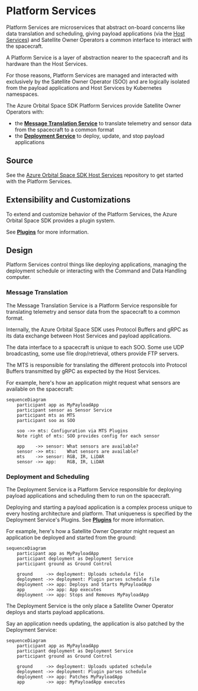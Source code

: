 # Platform Services

Platform Services are microservices that abstract on-board concerns like data translation and scheduling, giving payload applications (via the [Host Services](../host-services/)) and Satellite Owner Operators a common interface to interact with the spacecraft.

A Platform Service is a layer of abstraction nearer to the spacecraft and its hardware than the Host Services.

For those reasons, Platform Services are managed and interacted with exclusively by the Satellite Owner Operator (SOO) and  are logically isolated from the payload applications and Host Services by Kubernetes namespaces.

The Azure Orbital Space SDK Platform Services provide Satellite Owner Operators with:

- the **[Message Translation Service](https://github.com/microsoft/Azure-Orbital-Space-SDK-Host-Services/tree/main/platform-mts)** to translate telemetry and sensor data from the spacecraft to a common format
- the **[Deployment Service](https://github.com/microsoft/Azure-Orbital-Space-SDK-Host-Services/tree/main/platform-deployment)** to deploy, update, and stop payload applications

## Source

See the [Azure Orbital Space SDK Host Services](https://github.com/microsoft/Azure-Orbital-Space-SDK-Host-Services/) repository to get started with the Platform Services.

## Extensibility and Customizations

To extend and customize behavior of the Platform Services, the Azure Orbital Space SDK provides a plugin system.

See **[Plugins](./plugins.md)** for more information.

## Design

Platform Services control things like deploying applications, managing the deployment schedule or interacting with the Command and Data Handling computer.

### Message Translation

The Message Translation Service is a Platform Service responsible for translating telemetry and sensor data from the spacecraft to a common format.

Internally, the Azure Orbital Space SDK uses Protocol Buffers and gRPC as its data exchange between Host Services and payload applications.

The data interface to a spacecraft is unique to each SOO. Some use UDP broadcasting, some use file drop/retrieval, others provide FTP servers.

The MTS is responsible for translating the different protocols into Protocol Buffers transmitted by gRPC as expected by the Host Services.

For example, here's how an application might request what sensors are available on the spacecraft:

```mermaid
sequenceDiagram
    participant app as MyPayloadApp
    participant sensor as Sensor Service
    participant mts as MTS
    participant soo as SOO

    soo ->> mts: Configuration via MTS Plugins
    Note right of mts: SOO provides config for each sensor
    
    app    ->> sensor: What sensors are available?
    sensor ->> mts:    What sensors are available?
    mts    ->> sensor: RGB, IR, LiDAR
    sensor ->> app:    RGB, IR, LiDAR
```

### Deployment and Scheduling

The Deployment Service is a Platform Service responsible for deploying payload applications and scheduling them to run on the spacecraft.

Deploying and starting a payload application is a complex process unique to every hosting architecture and platform. That uniqueness is specified by the Deployment Service's Plugins. See **[Plugins](./plugins.md)** for more information.

For example, here's how a Satellite Owner Operator might request an application be deployed and started from the ground:

```mermaid
sequenceDiagram
    participant app as MyPayloadApp 
    participant deployment as Deployment Service
    participant ground as Ground Control

    ground     ->> deployment: Uploads schedule file
    deployment ->> deployment: Plugin parses schedule file
    deployment ->> app: Deploys and Starts MyPayloadApp
    app        ->> app: App executes
    deployment ->> app: Stops and Removes MyPayloadApp
```

The Deployment Service is the only place a Satellite Owner Operator deploys and starts payload applications.

Say an application needs updating, the application is also patched by the Deployment Service:

```mermaid
sequenceDiagram
    participant app as MyPayloadApp 
    participant deployment as Deployment Service
    participant ground as Ground Control

    ground     ->> deployment: Uploads updated schedule
    deployment ->> deployment: Plugin parses schedule
    deployment ->> app: Patches MyPayloadApp
    app        ->> app: MyPayloadApp executes
```
